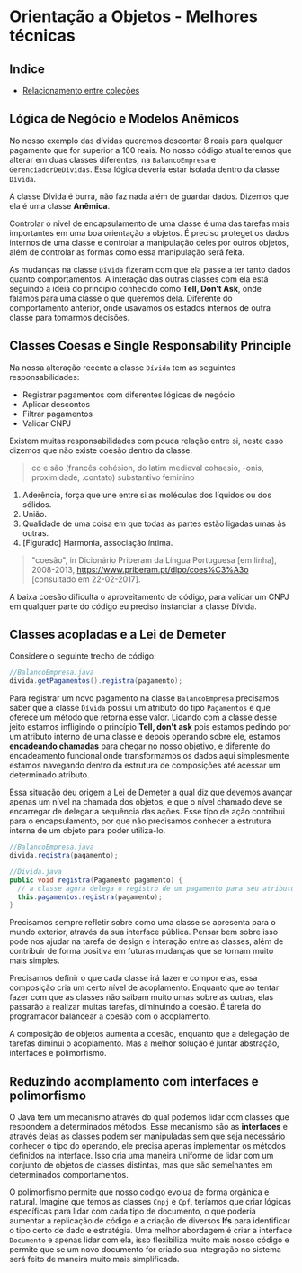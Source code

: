 # Orientação a Objetos - Melhores técnicas
## Indice

- [Relacionamento entre coleções](#)

## Lógica de Negócio e Modelos Anêmicos

No nosso exemplo das dívidas queremos descontar 8 reais para qualquer pagamento que for superior a 100 reais. No nosso código atual teremos que alterar em duas classes diferentes, na `BalancoEmpresa` e `GerenciadorDeDividas`. Essa lógica deveria estar isolada dentro da classe `Dívida`.

A classe Dívida é burra, não faz nada além de guardar dados. Dizemos que ela é uma classe **Anêmica**.

Controlar o nível de encapsulamento de uma classe é uma das tarefas mais importantes em uma boa orientação a objetos. É preciso proteget os dados internos de uma classe e controlar a manipulação deles por outros objetos, além de controlar as formas como essa manipulação será feita.

As mudanças na classe `Dívida` fizeram com que ela passe a ter tanto dados quanto comportamentos. A interação das outras classes com ela está seguindo a ideia do princípio conhecido como **Tell, Don't Ask**, onde falamos para uma classe o que queremos dela. Diferente do comportamento anterior, onde usavamos os estados internos de outra classe para tomarmos decisões.

## Classes Coesas e Single Responsability Principle

Na nossa alteração recente a classe `Dívida` tem as seguintes responsabilidades:

- Registrar pagamentos com diferentes lógicas de negócio
- Aplicar descontos
- Filtrar pagamentos
- Validar CNPJ

Existem muitas responsabilidades com pouca relação entre si, neste caso dizemos que não existe coesão dentro da classe.

> co·e·são
(francês cohésion, do latim medieval cohaesio, -onis, proximidade, .contato)
substantivo feminino
1. Aderência, força que une entre si as moléculas dos líquidos ou dos sólidos.
2. União.
3. Qualidade de uma coisa em que todas as partes estão ligadas umas às outras.
4. [Figurado]  Harmonia, associação íntima.

> "coesão", in Dicionário Priberam da Língua Portuguesa [em linha], 2008-2013, https://www.priberam.pt/dlpo/coes%C3%A3o [consultado em 22-02-2017].

A baixa coesão dificulta o aproveitamento de código, para validar um CNPJ em qualquer parte do código eu preciso instanciar a classe Dívida.

## Classes acopladas e a Lei de Demeter

Considere o seguinte trecho de código:

```java
//BalancoEmpresa.java
divida.getPagamentos().registra(pagamento);
```

Para registrar um novo pagamento na classe `BalancoEmpresa` precisamos saber que a classe `Dívida` possui um atributo do tipo `Pagamentos` e que oferece um método que retorna esse valor. Lidando com a classe desse jeito estamos infligindo o princípio **Tell, don't ask** pois estamos pedindo por um atributo interno de uma classe e depois operando sobre ele, estamos **encadeando chamadas** para chegar no nosso objetivo, e diferente do encadeamento funcional onde transformamos os dados aqui simplesmente estamos navegando dentro da estrutura de composições até acessar um determinado atributo.

Essa situação deu origem a [Lei de Demeter](https://en.wikipedia.org/wiki/Law_of_Demeter) a qual diz que devemos avançar apenas um nível na chamada dos objetos, e que o nível chamado deve se encarregar de delegar a sequência das ações. Esse tipo de ação contribui para o encapsulamento, por que não precisamos conhecer a estrutura interna de um objeto para poder utiliza-lo.

```java
//BalancoEmpresa.java
divida.registra(pagamento);

//Divida.java
public void registra(Pagamento pagamento) {
  // a classe agora delega o registro de um pagamento para seu atributo pagamentos
  this.pagamentos.registra(pagamento);
}
```

Precisamos sempre refletir sobre como uma classe se apresenta para o mundo exterior, através da sua interface pública. Pensar bem sobre isso pode nos ajudar na tarefa de design e interação entre as classes, além de contribuir de forma positiva em futuras mudanças que se tornam muito mais simples.

Precisamos definir o que cada classe irá fazer e compor elas, essa composição cria um certo nível de acoplamento. Enquanto que ao tentar fazer com que as classes não saibam muito umas sobre as outras, elas passarão a realizar muitas tarefas, diminuindo a coesão. É tarefa do programador balancear a coesão com o acoplamento.

A composição de objetos aumenta a coesão, enquanto que a delegação de tarefas diminui o acoplamento. Mas a melhor solução é juntar abstração, interfaces e polimorfismo.

## Reduzindo acomplamento com interfaces e polimorfismo

O Java tem um mecanismo através do qual podemos lidar com classes que respondem a determinados métodos. Esse mecanismo são as **interfaces** e através delas as classes podem ser manipuladas sem que seja necessário conhecer o tipo do operando, ele precisa apenas implementar os métodos definidos na interface. Isso cria uma maneira uniforme de lidar com um conjunto de objetos de classes distintas, mas que são semelhantes em determinados comportamentos.

O polimorfismo permite que nosso código evolua de forma orgânica e natural. Imagine que temos as classes `Cnpj` e `Cpf`, teríamos que criar lógicas específicas para lidar com cada tipo de documento, o que poderia aumentar a replicação de código e a criação de diversos **Ifs** para identificar o tipo certo de dado e estratégia. Uma melhor abordagem é criar a interface `Documento` e apenas lidar com ela, isso flexibiliza muito mais nosso código e permite que se um novo documento for criado sua integração no sistema será feito de maneira muito mais simplificada.

